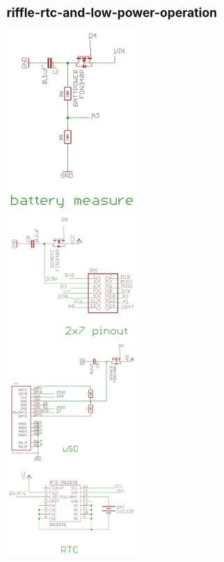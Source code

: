 # riffle-rtc-and-low-power-operation



<img src="pics/battery_switch.png" width=300>

<img src="pics/external_switch.png"  width=300>

<img src="pics/microSD_switch.png"  width=300>

<img src="pics/rtc_pin.png" width=300>

